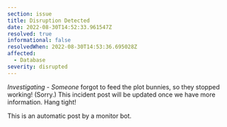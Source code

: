 ```yaml
---
section: issue
title: Disruption Detected
date: 2022-08-30T14:52:33.961547Z
resolved: true
informational: false
resolvedWhen: 2022-08-30T14:53:36.695028Z
affected:
  - Database
severity: disrupted
---
```

*Investigating* - _Someone_ forgot to feed the plot bunnies, so they stopped working! (Sorry.) This incident post will be updated once we have more information. Hang tight!

This is an automatic post by a monitor bot.
        